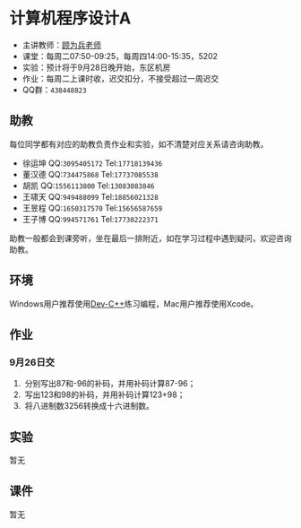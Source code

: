 # 计算机程序设计A

- 主讲教师：[顾为兵老师](mailto:wbgu@ustc.edu.cn)
- 课堂：每周二07:50-09:25，每周四14:00-15:35，5202
- 实验：预计将于9月28日晚开始，东区机房
- 作业：每周二上课时收，迟交扣分，不接受超过一周迟交
- QQ群：`438448823`

## 助教

每位同学都有对应的助教负责作业和实验，如不清楚对应关系请咨询助教。

- 徐运坤 QQ:`3095405172` Tel:`17718139436`
- 董汉德 QQ:`734475868` Tel:`17737085538`
- 胡凯 QQ:`1556113800` Tel:`13083083846`
- 王啸天 QQ:`949488099` Tel:`18856021328`
- 王昱程 QQ:`1650317570` Tel:`15656587659`
- 王子博 QQ:`994571761` Tel:`17730222371`

助教一般都会到课旁听，坐在最后一排附近，如在学习过程中遇到疑问，欢迎咨询助教。

## 环境

Windows用户推荐使用[Dev-C++](https://sourceforge.net/projects/orwelldevcpp/files/latest/download)练习编程，Mac用户推荐使用Xcode。

## 作业

### 9月26日交

1.  分别写出87和-96的补码，并用补码计算87-96；
2.  写出123和98的补码，并用补码计算123+98；
3.  将八进制数3256转换成十六进制数。

## 实验

暂无

## 课件

暂无
